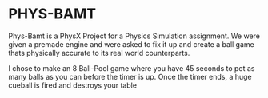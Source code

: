 PHYS-BAMT
=========

Phys-Bamt is a PhysX Project for a Physics Simulation assignment. We were given a premade engine and were asked to fix it up and create a ball game thats physically accurate to its real world counterparts.

I chose to make an 8 Ball-Pool game where you have 45 seconds to pot as many balls as you can before the timer is up. Once the timer ends, a huge cueball is fired and destroys your table
